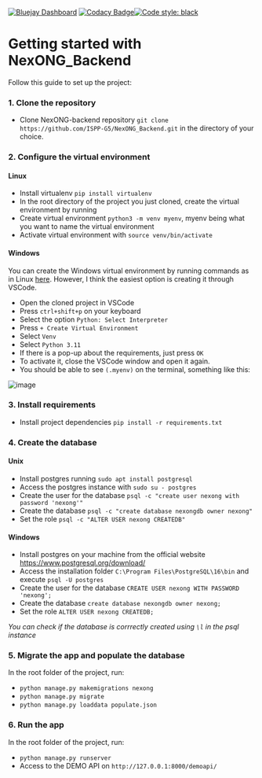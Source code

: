 [![Bluejay Dashboard](https://img.shields.io/badge/Bluejay-Dashboard_05-blue.svg)](http://dashboard.bluejay.governify.io/dashboard/script/dashboardLoader.js?dashboardURL=https://reporter.bluejay.governify.io/api/v4/dashboards/tpa-ISPP-2024-GH-ISPP-G5_NexONG_Backend/main) [![Codacy Badge](https://app.codacy.com/project/badge/Grade/1f8b66f6985f491885213d03ba711707)](https://app.codacy.com/gh/ISPP-G5/NexONG_Backend/dashboard?utm_source=gh&utm_medium=referral&utm_content=&utm_campaign=Badge_grade)[![Code style: black](https://img.shields.io/badge/code%20style-black-000000.svg)](https://github.com/psf/black)

# Getting started with NexONG_Backend

Follow this guide to set up the project:

### 1. Clone the repository
- Clone NexONG-backend repository `git clone https://github.com/ISPP-G5/NexONG_Backend.git` in the directory of your choice.

### 2. Configure the virtual environment
#### Linux
- Install virtualenv `pip install virtualenv`
- In the root directory of the project you just cloned, create the virtual environment by running 
- Create virtual environment `python3 -m venv myenv`, myenv being what you want to name the virtual environment
- Activate virtual environment with `source venv/bin/activate`
  
#### Windows
You can create the Windows virtual environment by running commands as in Linux [here](https://linuxhint.com/activate-virtualenv-windows/). However, I think the easiest option is creating it through VSCode.
- Open the cloned project in VSCode
- Press `ctrl+shift+p` on your keyboard
- Select the option `Python: Select Interpreter`
- Press `+ Create Virtual Environment`
- Select `Venv`
- Select `Python 3.11`
- If there is a pop-up about the requirements, just press `OK`
- To activate it, close the VSCode window and open it again.
- You should be able to see `(.myenv)` on the terminal, something like this:

![image](https://github.com/ISPP-G5/NexONG_Backend/assets/73229219/585b1dad-3b52-45d9-860b-d37cbbc39a6d)

### 3. Install requirements
- Install project dependencies `pip install -r requirements.txt`

### 4. Create the database
#### Unix
- Install postgres running `sudo apt install postgresql`
- Access the postgres instance with `sudo su - postgres`
- Create the user for the database `psql -c "create user nexong with password 'nexong'"`
- Create the database `psql -c "create database nexongdb owner nexong"`
- Set the role `psql -c "ALTER USER nexong CREATEDB"`

#### Windows
- Install postgres on your machine from the official website https://www.postgresql.org/download/
- Access the installation folder `C:\Program Files\PostgreSQL\16\bin` and execute `psql -U postgres`
- Create the user for the database `CREATE USER nexong WITH PASSWORD 'nexong';`
- Create the database `create database nexongdb owner nexong;`
- Set the role `ALTER USER nexong CREATEDB;`

_You can check if the database is corrrectly created using `\l` in the psql instance_

### 5. Migrate the app and populate the database
In the root folder of the project, run:
- `python manage.py makemigrations nexong`
- `python manage.py migrate`
- `python manage.py loaddata populate.json`

### 6. Run the app
In the root folder of the project, run:
- `python manage.py runserver`
- Access to the DEMO API on `http://127.0.0.1:8000/demoapi/`
